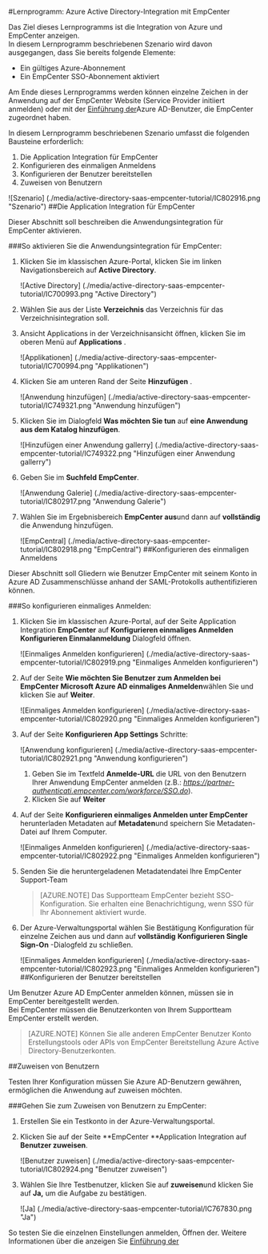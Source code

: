 <properties 
    pageTitle="Lernprogramm: Azure Active Directory-Integration mit EmpCenter | Microsoft Azure" 
    description="Erfahren Sie, wie mit EmpCenter in Azure Active Directory-auf automatisierte Bereitstellung und mehr!" 
    services="active-directory" 
    authors="jeevansd"  
    documentationCenter="na" 
    manager="femila"/>
<tags 
    ms.service="active-directory" 
    ms.devlang="na" 
    ms.topic="article" 
    ms.tgt_pltfrm="na" 
    ms.workload="identity" 
    ms.date="08/16/2016" 
    ms.author="jeedes" />

#<a name="tutorial-azure-active-directory-integration-with-empcenter"></a>Lernprogramm: Azure Active Directory-Integration mit EmpCenter
  
Das Ziel dieses Lernprogramms ist die Integration von Azure und EmpCenter anzeigen.  
In diesem Lernprogramm beschriebenen Szenario wird davon ausgegangen, dass Sie bereits folgende Elemente:

-   Ein gültiges Azure-Abonnement
-   Ein EmpCenter SSO-Abonnement aktiviert
  
Am Ende dieses Lernprogramms werden können einzelne Zeichen in der Anwendung auf der EmpCenter Website (Service Provider initiiert anmelden) oder mit der [Einführung der](active-directory-saas-access-panel-introduction.md)Azure AD-Benutzer, die EmpCenter zugeordnet haben.
  
In diesem Lernprogramm beschriebenen Szenario umfasst die folgenden Bausteine erforderlich:

1.  Die Application Integration für EmpCenter
2.  Konfigurieren des einmaligen Anmeldens
3.  Konfigurieren der Benutzer bereitstellen
4.  Zuweisen von Benutzern

![Szenario] (./media/active-directory-saas-empcenter-tutorial/IC802916.png "Szenario")
##<a name="enabling-the-application-integration-for-empcenter"></a>Die Application Integration für EmpCenter
  
Dieser Abschnitt soll beschreiben die Anwendungsintegration für EmpCenter aktivieren.

###<a name="to-enable-the-application-integration-for-empcenter-perform-the-following-steps"></a>So aktivieren Sie die Anwendungsintegration für EmpCenter:

1.  Klicken Sie im klassischen Azure-Portal, klicken Sie im linken Navigationsbereich auf **Active Directory**.

    ![Active Directory] (./media/active-directory-saas-empcenter-tutorial/IC700993.png "Active Directory")

2.  Wählen Sie aus der Liste **Verzeichnis** das Verzeichnis für das Verzeichnisintegration soll.

3.  Ansicht Applications in der Verzeichnisansicht öffnen, klicken Sie im oberen Menü auf **Applications** .

    ![Applikationen] (./media/active-directory-saas-empcenter-tutorial/IC700994.png "Applikationen")

4.  Klicken Sie am unteren Rand der Seite **Hinzufügen** .

    ![Anwendung hinzufügen] (./media/active-directory-saas-empcenter-tutorial/IC749321.png "Anwendung hinzufügen")

5.  Klicken Sie im Dialogfeld **Was möchten Sie tun** auf **eine Anwendung aus dem Katalog hinzufügen**.

    ![Hinzufügen einer Anwendung gallerry] (./media/active-directory-saas-empcenter-tutorial/IC749322.png "Hinzufügen einer Anwendung gallerry")

6.  Geben Sie im **Suchfeld** **EmpCenter**.

    ![Anwendung Galerie] (./media/active-directory-saas-empcenter-tutorial/IC802917.png "Anwendung Galerie")

7.  Wählen Sie im Ergebnisbereich **EmpCenter aus**und dann auf **vollständig** die Anwendung hinzufügen.

    ![EmpCentral] (./media/active-directory-saas-empcenter-tutorial/IC802918.png "EmpCentral")
##<a name="configuring-single-sign-on"></a>Konfigurieren des einmaligen Anmeldens
  
Dieser Abschnitt soll Gliedern wie Benutzer EmpCenter mit seinem Konto in Azure AD Zusammenschlüsse anhand der SAML-Protokolls authentifizieren können.

###<a name="to-configure-single-sign-on-perform-the-following-steps"></a>So konfigurieren einmaliges Anmelden:

1.  Klicken Sie im klassischen Azure-Portal, auf der Seite Application Integration **EmpCenter** auf **Konfigurieren einmaliges Anmelden** **Konfigurieren Einmalanmeldung** Dialogfeld öffnen.

    ![Einmaliges Anmelden konfigurieren] (./media/active-directory-saas-empcenter-tutorial/IC802919.png "Einmaliges Anmelden konfigurieren")

2.  Auf der Seite **Wie möchten Sie Benutzer zum Anmelden bei EmpCenter** **Microsoft Azure AD einmaliges Anmelden**wählen Sie und klicken Sie auf **Weiter**.

    ![Einmaliges Anmelden konfigurieren] (./media/active-directory-saas-empcenter-tutorial/IC802920.png "Einmaliges Anmelden konfigurieren")

3.  Auf der Seite **Konfigurieren App Settings** Schritte:

    ![Anwendung konfigurieren] (./media/active-directory-saas-empcenter-tutorial/IC802921.png "Anwendung konfigurieren")

    1.  Geben Sie im Textfeld **Anmelde-URL** die URL von den Benutzern Ihrer Anwendung EmpCenter anmelden (z.B.: *https://partner-authenticati.empcenter.com/workforce/SSO.do*).
    2.  Klicken Sie auf **Weiter**

4.  Auf der Seite **Konfigurieren einmaliges Anmelden unter EmpCenter** herunterladen Metadaten auf **Metadaten**und speichern Sie Metadaten-Datei auf Ihrem Computer.

    ![Einmaliges Anmelden konfigurieren] (./media/active-directory-saas-empcenter-tutorial/IC802922.png "Einmaliges Anmelden konfigurieren")

5.  Senden Sie die heruntergeladenen Metadatendatei Ihre EmpCenter Support-Team

    >[AZURE.NOTE] Das Supportteam EmpCenter bezieht SSO-Konfiguration.
Sie erhalten eine Benachrichtigung, wenn SSO für Ihr Abonnement aktiviert wurde.

6.  Der Azure-Verwaltungsportal wählen Sie Bestätigung Konfiguration für einzelne Zeichen aus und dann auf **vollständig** **Konfigurieren Single Sign-On** -Dialogfeld zu schließen.

    ![Einmaliges Anmelden konfigurieren] (./media/active-directory-saas-empcenter-tutorial/IC802923.png "Einmaliges Anmelden konfigurieren")
##<a name="configuring-user-provisioning"></a>Konfigurieren der Benutzer bereitstellen
  
Um Benutzer Azure AD EmpCenter anmelden können, müssen sie in EmpCenter bereitgestellt werden.  
Bei EmpCenter müssen die Benutzerkonten von Ihrem Supportteam EmpCenter erstellt werden.

>[AZURE.NOTE] Können Sie alle anderen EmpCenter Benutzer Konto Erstellungstools oder APIs von EmpCenter Bereitstellung Azure Active Directory-Benutzerkonten.

##<a name="assigning-users"></a>Zuweisen von Benutzern
  
Testen Ihrer Konfiguration müssen Sie Azure AD-Benutzern gewähren, ermöglichen die Anwendung auf zuweisen möchten.

###<a name="to-assign-users-to-empcenter-perform-the-following-steps"></a>Gehen Sie zum Zuweisen von Benutzern zu EmpCenter:

1.  Erstellen Sie ein Testkonto in der Azure-Verwaltungsportal.

2.  Klicken Sie auf der Seite **EmpCenter **Application Integration auf **Benutzer zuweisen**.

    ![Benutzer zuweisen] (./media/active-directory-saas-empcenter-tutorial/IC802924.png "Benutzer zuweisen")

3.  Wählen Sie Ihre Testbenutzer, klicken Sie auf **zuweisen**und klicken Sie auf **Ja,** um die Aufgabe zu bestätigen.

    ![Ja] (./media/active-directory-saas-empcenter-tutorial/IC767830.png "Ja")
  
So testen Sie die einzelnen Einstellungen anmelden, Öffnen der. Weitere Informationen über die anzeigen Sie [Einführung der](active-directory-saas-access-panel-introduction.md)